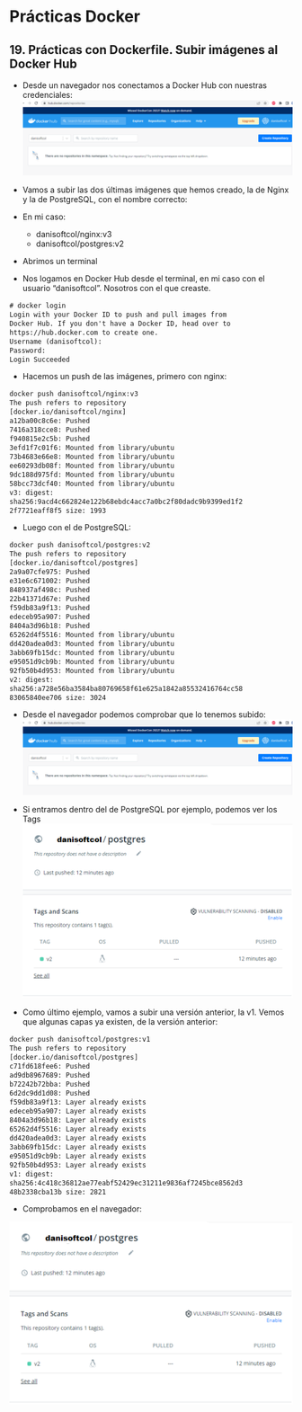 # Prácticas Docker

## 19. Prácticas con Dockerfile. Subir imágenes al Docker Hub

- Desde un navegador nos conectamos a Docker Hub con nuestras credenciales:
  ![logo-Danisoft sas](../hub.png)

- Vamos a subir las dos últimas imágenes que hemos creado, la de Nginx
  y la de PostgreSQL, con el nombre correcto:
- En mi caso:
  - danisoftcol/nginx:v3
  - danisoftcol/postgres:v2
- Abrimos un terminal
- Nos logamos en Docker Hub desde el terminal, en mi caso con el usuario “danisoftcol”. Nosotros con el que creaste.

```
# docker login
Login with your Docker ID to push and pull images from
Docker Hub. If you don't have a Docker ID, head over to
https://hub.docker.com to create one.
Username (danisoftcol):
Password:
Login Succeeded
```

- Hacemos un push de las imágenes, primero con nginx:

```
docker push danisoftcol/nginx:v3
The push refers to repository
[docker.io/danisoftcol/nginx]
a12ba00c8c6e: Pushed
7416a318cce8: Pushed
f940815e2c5b: Pushed
3efd1f7c01f6: Mounted from library/ubuntu
73b4683e66e8: Mounted from library/ubuntu
ee60293db08f: Mounted from library/ubuntu
9dc188d975fd: Mounted from library/ubuntu
58bcc73dcf40: Mounted from library/ubuntu
v3: digest:
sha256:9acd4c662824e122b68ebdc4acc7a0bc2f80dadc9b9399ed1f2
2f7721eaff8f5 size: 1993
```

- Luego con el de PostgreSQL:

```
docker push danisoftcol/postgres:v2
The push refers to repository
[docker.io/danisoftcol/postgres]
2a9a07cfe975: Pushed
e31e6c671002: Pushed
848937af498c: Pushed
22b41371d67e: Pushed
f59db83a9f13: Pushed
edeceb95a907: Pushed
8404a3d96b18: Pushed
65262d4f5516: Mounted from library/ubuntu
dd420adea0d3: Mounted from library/ubuntu
3abb69fb15dc: Mounted from library/ubuntu
e95051d9cb9b: Mounted from library/ubuntu
92fb50b4d953: Mounted from library/ubuntu
v2: digest:
sha256:a728e56ba3584ba80769658f61e625a1842a85532416764cc58
83065840ee706 size: 3024
```

- Desde el navegador podemos comprobar que lo tenemos subido:
  ![logo-Danisoft sas](../hub.png)

- Si entramos dentro del de PostgreSQL por ejemplo, podemos ver los
  Tags
  ![logo-Danisoft sas](../hub0.png)

- Como último ejemplo, vamos a subir una versión anterior, la v1. Vemos
  que algunas capas ya existen, de la versión anterior:

```
docker push danisoftcol/postgres:v1
The push refers to repository
[docker.io/danisoftcol/postgres]
c71fd618fee6: Pushed
ad9db8967689: Pushed
b72242b72bba: Pushed
6d2dc9dd1d08: Pushed
f59db83a9f13: Layer already exists
edeceb95a907: Layer already exists
8404a3d96b18: Layer already exists
65262d4f5516: Layer already exists
dd420adea0d3: Layer already exists
3abb69fb15dc: Layer already exists
e95051d9cb9b: Layer already exists
92fb50b4d953: Layer already exists
v1: digest:
sha256:4c418c36812ae77eabf52429ec31211e9836af7245bce8562d3
48b2338cba13b size: 2821
```

- Comprobamos en el navegador:

![logo-Danisoft sas](../hub0.png)

```

```

```

```
